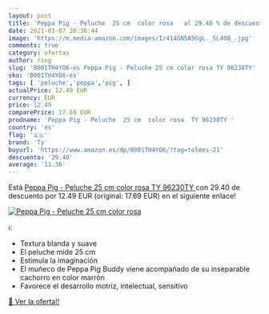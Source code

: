 ```yaml
---
layout: post
title: 'Peppa Pig - Peluche  25 cm  color rosa   al 29.40 % de descuento'
date: 2021-03-07 20:36:44
image: 'https://m.media-amazon.com/images/I/414GN5A5GgL._SL400_.jpg'
comments: true
category: ofertas
author: ring
slug: 'B001TH4YO6-es Peppa Pig - Peluche 25 cm color rosa TY 96230TY'
sku: 'B001TH4YO6-es'
tags: [ 'peluche','peppa','pig', ]
actualPrice: 12.49 EUR
currency: EUR
price: 12.49
comparePrice: 17.69 EUR
prodname: 'Peppa Pig - Peluche  25 cm  color rosa  TY 96230TY '
country: 'es'
flag: '🇪🇸'
brand: 'Ty'
buyurl: 'https://www.amazon.es/dp/B001TH4YO6/?tag=tolees-21'
descuento: '29.40'
average: '11.36'
---
```


Está [Peppa Pig - Peluche  25 cm  color rosa  TY 96230TY ](https://www.amazon.es/dp/B001TH4YO6/?tag=tolees-21) con 29.40 de descuento por 12.49 EUR (original: 17.69 EUR) en el siguiente enlace!

[![Peppa Pig - Peluche  25 cm  color rosa  ](https://m.media-amazon.com/images/I/414GN5A5GgL._SL400_.jpg)](https://www.amazon.es/dp/B001TH4YO6/?tag=tolees-21)

ℹ️:

- Textura blanda y suave
- El peluche mide 25 cm
- Estimula la imaginación
- El muñeco de Peppa Pig Buddy viene acompañado de su inseparable cachorro en color marrón
- Favorece el desarrollo motriz, intelectual, sensitivo

[🛒 Ver la oferta!!](https://www.amazon.es/dp/B001TH4YO6/?tag=tolees-21)
